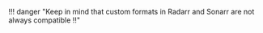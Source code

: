 <!-- markdownlint-disable MD041-->
!!! danger "Keep in mind that custom formats in Radarr and Sonarr are not always compatible :bangbang:"
<!-- markdownlint-enable MD041-->
